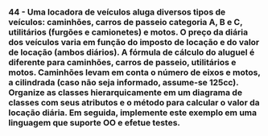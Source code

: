 ### 44 -  Uma locadora de veículos aluga diversos tipos de veículos: caminhões, carros de passeio categoria A, B e C, utilitários (furgões e camionetes) e motos. O preço da diária dos veículos varia em função do imposto de locação e do valor de locação (ambos diários). A fórmula de cálculo do aluguel é diferente para caminhões, carros de passeio, utilitários e motos. Caminhões levam em conta o número de eixos e motos, a cilindrada (caso não seja informado, assume-se 125cc). Organize as classes hierarquicamente em um diagrama de classes com seus atributos e o método para calcular o valor da locação diária. Em seguida, implemente este exemplo em uma linguagem que suporte OO e efetue testes. 